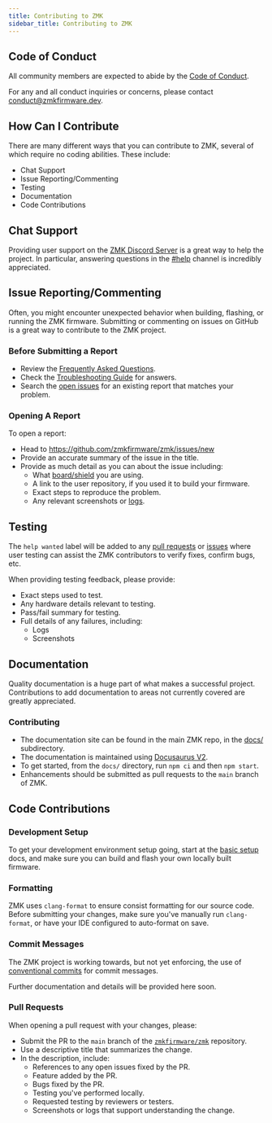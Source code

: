 ```yaml
---
title: Contributing to ZMK
sidebar_title: Contributing to ZMK
---
```


## Code of Conduct

All community members are expected to abide by the
[Code of Conduct](https://github.com/zmkfirmware/zmk/blob/main/CODE_OF_CONDUCT.md).

For any and all conduct inquiries or concerns, please contact
conduct@zmkfirmware.dev.

## How Can I Contribute

There are many different ways that you can contribute to ZMK, several of which
require no coding abilities. These include:

- Chat Support
- Issue Reporting/Commenting
- Testing
- Documentation
- Code Contributions

## Chat Support

Providing user support on the
[ZMK Discord Server](http://zmkfirmware.dev/community/discord/invite) is a great
way to help the project. In particular, answering questions in the
[#help](https://discord.com/channels/719497620560543766/719909884769992755)
channel is incredibly appreciated.

## Issue Reporting/Commenting

Often, you might encounter unexpected behavior when building, flashing, or
running the ZMK firmware. Submitting or commenting on issues on GitHub is a
great way to contribute to the ZMK project.

### Before Submitting a Report

- Review the [Frequently Asked Questions](faq).
- Check the [Troubleshooting Guide](troubleshooting) for answers.
- Search the [open issues](https://github.com/zmkfirmware/zmk/issues) for an
  existing report that matches your problem.

### Opening A Report

To open a report:

- Head to https://github.com/zmkfirmware/zmk/issues/new
- Provide an accurate summary of the issue in the title.
- Provide as much detail as you can about the issue including:
  - What [board/shield](faq#what-is-a-board) you are using.
  - A link to the user repository, if you used it to build your firmware.
  - Exact steps to reproduce the problem.
  - Any relevant screenshots or [logs](development/usb-logging).

## Testing

The `help wanted` label will be added to any
[pull requests](https://github.com/zmkfirmware/zmk/pulls?q=is%3Aopen+is%3Apr+label%3A%22help+wanted%22)
or
[issues](https://github.com/zmkfirmware/zmk/issues?q=is%3Aopen+is%3Aissue+label%3A%22help+wanted%22)
where user testing can assist the ZMK contributors to verify fixes, confirm
bugs, etc.

When providing testing feedback, please provide:

- Exact steps used to test.
- Any hardware details relevant to testing.
- Pass/fail summary for testing.
- Full details of any failures, including:
  - Logs
  - Screenshots

## Documentation

Quality documentation is a huge part of what makes a successful project.
Contributions to add documentation to areas not currently covered are greatly
appreciated.

### Contributing

- The documentation site can be found in the main ZMK repo, in the
  [docs/](https://github.com/zmkfirmware/zmk/tree/main/docs) subdirectory.
- The documentation is maintained using
  [Docusaurus V2](https://v2.docusaurus.io/docs/).
- To get started, from the `docs/` directory, run `npm ci` and then `npm start`.
- Enhancements should be submitted as pull requests to the `main` branch of ZMK.

## Code Contributions

### Development Setup

To get your development environment setup going, start at the
[basic setup](development/setup) docs, and make sure you can build and flash
your own locally built firmware.

### Formatting

ZMK uses `clang-format` to ensure consist formatting for our source code. Before
submitting your changes, make sure you've manually run `clang-format`, or have
your IDE configured to auto-format on save.

### Commit Messages

The ZMK project is working towards, but not yet enforcing, the use of
[conventional commits](https://www.conventionalcommits.org/en/v1.0.0/) for
commit messages.

Further documentation and details will be provided here soon.

### Pull Requests

When opening a pull request with your changes, please:

- Submit the PR to the `main` branch of the
  [`zmkfirmware/zmk`](https://github.com/zmkfirmware/zmk) repository.
- Use a descriptive title that summarizes the change.
- In the description, include:
  - References to any open issues fixed by the PR.
  - Feature added by the PR.
  - Bugs fixed by the PR.
  - Testing you've performed locally.
  - Requested testing by reviewers or testers.
  - Screenshots or logs that support understanding the change.
